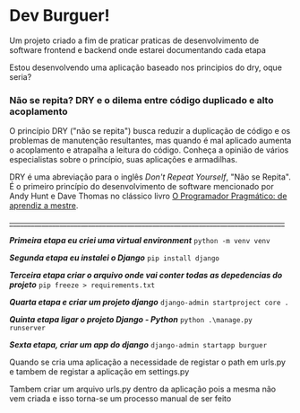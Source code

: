 # Dev Burguer!

Um projeto criado a fim de praticar praticas de desenvolvimento de software frontend e backend onde estarei documentando cada etapa

Estou desenvolvendo uma aplicação baseado nos principios do dry, oque seria?

### Não se repita? DRY e o dilema entre código duplicado e alto acoplamento
O princípio DRY ("não se repita") busca reduzir a duplicação de código e os problemas de manutenção resultantes, mas quando é mal aplicado aumenta o acoplamento e atrapalha a leitura do código. Conheça a opinião de vários especialistas sobre o princípio, suas aplicações e armadilhas.

DRY é uma abreviação para o inglês  _Don't Repeat Yourself_, "Não se Repita". É o primeiro princípio do desenvolvimento de software mencionado por Andy Hunt e Dave Thomas no clássico livro  [O Programador Pragmático: de aprendiz a mestre](http://en.wikipedia.org/wiki/The_Pragmatic_Programmer).

~~_____________________________________________________________________________~~

***Primeira etapa eu criei uma virtual environment***
``
python -m venv venv
``

***Segunda etapa eu instalei o Django***
``
pip install django
``

***Terceira  etapa criar o arquivo onde vai conter todas as depedencias do projeto***
``
pip freeze > requirements.txt
``

***Quarta etapa e criar um projeto django***
``
 django-admin startproject core .
 ``

***Quinta etapa ligar o projeto Django - Python***
``
python .\manage.py runserver
 ``

***Sexta etapa, criar um app do django***
``
 django-admin startapp burguer
 ``
 
Quando se cria uma aplicação a necessidade de registar o path em urls.py e tambem de registar a aplicação em settings.py

Tambem criar um arquivo urls.py dentro da aplicação pois a mesma não vem criada e isso torna-se um processo manual de ser feito
